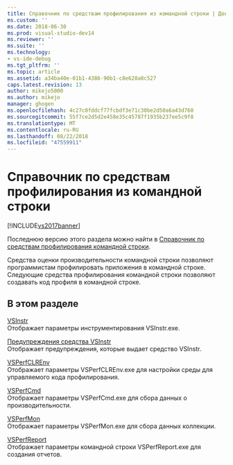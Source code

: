 ```yaml
---
title: Справочник по средствам профилирования из командной строки | Документация Майкрософт
ms.custom: ''
ms.date: 2018-06-30
ms.prod: visual-studio-dev14
ms.reviewer: ''
ms.suite: ''
ms.technology:
- vs-ide-debug
ms.tgt_pltfrm: ''
ms.topic: article
ms.assetid: a34ba40e-01b1-4386-90b1-c8e628a8c527
caps.latest.revision: 13
author: mikejo5000
ms.author: mikejo
manager: ghogen
ms.openlocfilehash: 4c27c0fddcf77fcbdf3e71c30be2d50a6a43d760
ms.sourcegitcommit: 55f7ce2d5d2e458e35c45787f1935b237ee5c9f8
ms.translationtype: MT
ms.contentlocale: ru-RU
ms.lasthandoff: 08/22/2018
ms.locfileid: "47559911"
---
```

# <a name="command-line-profiling-tools-reference"></a>Справочник по средствам профилирования из командной строки
[!INCLUDE[vs2017banner](../includes/vs2017banner.md)]

Последнюю версию этого раздела можно найти в [Справочник по средствам профилирования командной строки](https://docs.microsoft.com/visualstudio/profiling/command-line-profiling-tools-reference).  
  
Средства оценки производительности командной строки позволяют программистам профилировать приложения в командной строке. Следующие средства профилирования командной строки позволяют создавать код профиля в командной строке.  
  
## <a name="in-this-section"></a>В этом разделе  
 [VSInstr](../profiling/vsinstr.md)  
 Отображает параметры инструментирования VSInstr.exe.  
  
 [Предупреждения средства VSInstr](../profiling/vsinstr-warnings.md)  
 Отображает предупреждения, которые выдает средство VSInstr.  
  
 [VSPerfCLREnv](../profiling/vsperfclrenv.md)  
 Отображает параметры VSPerfCLREnv.exe для настройки среды для управляемого кода профилирования.  
  
 [VSPerfCmd](../profiling/vsperfcmd.md)  
 Отображает параметры VSPerfCmd.exe для сбора данных о производительности.  
  
 [VSPerfMon](../profiling/vsperfmon.md)  
 Отображает параметры VSPerfMon.exe для сбора данных коллекции.  
  
 [VSPerfReport](../profiling/vsperfreport.md)  
 Отображает параметры командной строки VSPerfReport.exe для создания отчетов.




